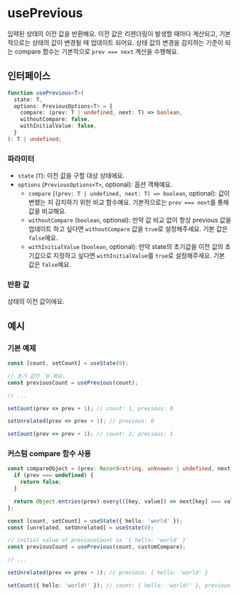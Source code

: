 # usePrevious

입력된 상태의 이전 값을 반환해요. 이전 값은 리렌더링이 발생할 때마다 계산되고, 기본적으로는 상태의 값이 변경될 때 업데이트 되어요. 상태 값의 변경을 감지하는 기준이 되는 compare 함수는 기본적으로 `prev === next` 계산을 수행해요.

## 인터페이스

```typescript
function usePrevious<T>(
  state: T,
  options: PreviousOptions<T> = {
    compare: (prev: T | undefined, next: T) => boolean,
    withoutCompare: false,
    withInitialValue: false,
  }
): T | undefined;
```

### 파라미터

- `state` (`T`): 이전 값을 구할 대상 상태에요.
- `options` (`PreviousOptions<T>`, optional): 옵션 객체예요.
  - `compare` (`(prev: T | undefined, next: T) => boolean`, optional): 값이 변했는 지 감지하기 위한 비교 함수예요. 기본적으로는 `prev === next`를 통해 값을 비교해요.
  - `withoutCompare` (`boolean`, optional): 만약 값 비교 없이 항상 previous 값을 업데이트 하고 싶다면 `withoutCompare` 값을 `true`로 설정해주세요. 기본 값은 `false`예요.
  - `withInitialValue` (`boolean`, optional): 만약 state의 초기값을 이전 값의 초기값으로 지정하고 싶다면 `withInitialValue`를 `true`로 설정해주세요. 기본 값은 `false`예요.

### 반환 값

상태의 이전 값이에요.

## 예시

### 기본 예제

```typescript
const [count, setCount] = useState(0);

// 초기 값은 `0`예요.
const previousCount = usePrevious(count);

// ...

setCount(prev => prev + 1); // count: 1, previous: 0

setUnrelated(prev => prev + 1); // previous: 0

setCount(prev => prev + 1); // count: 2, previous: 1
```

### 커스텀 compare 함수 사용

```typescript
const compareObject = (prev: Record<string, unknown> | undefined, next: Record<string, unknown>) => {
  if (prev === undefined) {
    return false;
  }

  return Object.entries(prev).every(([key, value]) => next[key] === value);
};

const [count, setCount] = useState({ hello: 'world' });
const [unrelated, setUnrelated] = useState(0);

// initial value of previousCount is `{ hello: 'world' }`
const previousCount = usePrevious(count, customCompare);

// ...

setUnrelated(prev => prev + 1); // previous: { hello: 'world' }

setCount({ hello: 'world!' }); // count: { hello: 'world!' }, previous: { hello: 'world' }
```
